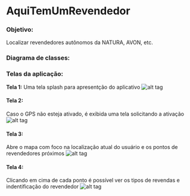 # AquiTemUmRevendedor

### Objetivo:
Localizar revendedores autônomos da NATURA, AVON, etc.

### Diagrama de classes:

### Telas da aplicação:

**Tela 1:** Uma tela splash para apresentção do aplicativo
![alt tag](http://trgomes.esy.es/Imagens/app/1.png)

#### Tela 2:
Caso o GPS não esteja ativado, é exibida uma tela solicitando a ativação
![alt tag](http://trgomes.esy.es/Imagens/app/2.png)

#### Tela 3:
Abre o mapa com foco na localização atual do usuário e os pontos de revendedores próximos
![alt tag](http://trgomes.esy.es/Imagens/app/3.png)

#### Tela 4:
Clicando em cima de cada ponto é possível ver os tipos de revendas e indentificação do revendedor
![alt tag](http://trgomes.esy.es/Imagens/app/4.png)
